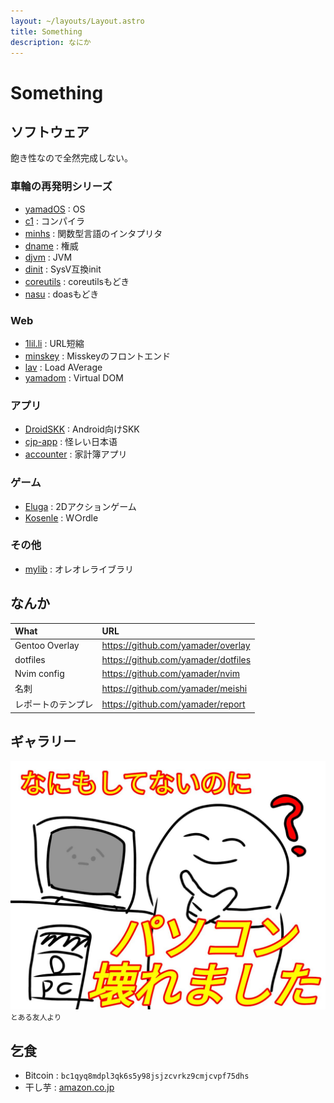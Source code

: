 ```yaml
---
layout: ~/layouts/Layout.astro
title: Something
description: なにか
---
```


# Something

## ソフトウェア

飽き性なので全然完成しない。

### 車輪の再発明シリーズ

- [yamadOS](/software/yamados/) : OS
- [c1](/software/c1/) : コンパイラ
- [minhs](/software/minhs/) : 関数型言語のインタプリタ
- [dname](/software/dname/) : 権威
- [djvm](/software/djvm/) : JVM
- [dinit](/software/dinit/) : SysV互換init
- [coreutils](/software/coreutils/) : coreutilsもどき
- [nasu](/software/nasu/) : doasもどき

### Web

- [1lil.li](/service/1lilli/) : URL短縮
- [minskey](/software/minskey/) : Misskeyのフロントエンド
- [lav](/software/lav/) : Load AVerage
- [yamadom](/software/yamadom/) : Virtual DOM

### アプリ

- [DroidSKK](/software/droidskk/) : Android向けSKK
- [cjp-app](/software/cjp-app/) : 怪レい日本语
- [accounter](/software/accounter/) : 家計簿アプリ

### ゲーム

- [Eluga](/software/eluga/) : 2Dアクションゲーム
- [Kosenle](/software/kosenle/) : W○rdle

### その他

- [mylib](/software/mylib/) : オレオレライブラリ

## なんか

| What               | URL                                 |
|:------------------ |:----------------------------------- |
| Gentoo Overlay     | https://github.com/yamader/overlay  |
| dotfiles           | https://github.com/yamader/dotfiles |
| Nvim config        | https://github.com/yamader/nvim     |
| 名刺               | https://github.com/yamader/meishi   |
| レポートのテンプレ | https://github.com/yamader/report   |

## ギャラリー

![PC break](./_broken.jpg)
<small>とある友人より</small>

## 乞食

- Bitcoin : `bc1qyq8mdpl3qk6s5y98jsjzcvrkz9cmjcvpf75dhs`
- 干し芋 : [amazon.co.jp](https://wish.dyama.net)
